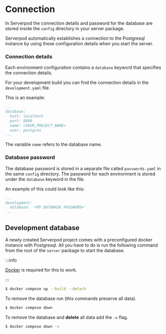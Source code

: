 # Connection

In Serverpod the connection details and password for the database are stored inside the `config` directory in your server package.

Serverpod automatically establishes a connection to the Postgresql instance by using these configuration details when you start the server.

### Connection details
Each environment configuration contains a `database` keyword that specifies the connection details.

For your development build you can find the connection details in the `development.yaml` file.

This is an example:

```yaml
...
database:
  host: localhost
  port: 8090
  name: <YOUR_PROJECT_NAME>
  user: postgres
...
```

The variable `name` refers to the database name.

### Database password

The database password is stored in a separate file called `passwords.yaml` in the same `config` directory. The password for each environment is stored under the `database` keyword in the file.

An example of this could look like this:

```yaml
...
development:
  database: '<MY DATABASE PASSWORD>'
...
```

## Development database

A newly created Serverpod project comes with a preconfigured docker instance with Postgresql. All you have to do is run the following command from the root of the `server` package to start the database.

:::info

[Docker](https://www.docker.com/) is required for this to work.

:::

```bash
$ docker compose up --build --detach
```

To remove the database run (this commands preserve all data).

```bash
$ docker compose down
```

To remove the database and __delete__ all data add the `-v` flag.

```bash
$ docker compose down -v
```

